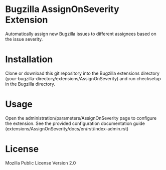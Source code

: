 # Bugzilla AssignOnSeverity Extension
Automatically assign new Bugzilla issues to different assignees based on the issue severity.

# Installation
Clone or download this git repository into the Bugzilla extensions directory (your-bugzilla-directory/extensions/AssignOnSeverity) and run checksetup in the Bugzilla directory.

# Usage
Open the administration/parameters/AssignOnSeverity page to configure the extension. See the provided configuration documentation guide (extensions/AssignOnSeverity/docs/en/rst/index-admin.rst)

# License
Mozilla Public License Version 2.0